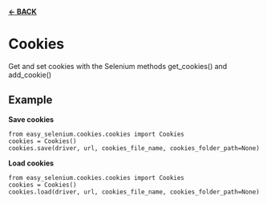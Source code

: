 [**← BACK**](../../README.md)

# Cookies

Get and set cookies with the Selenium methods get_cookies() and add_cookie()

## Example

**Save cookies**

```
from easy_selenium.cookies.cookies import Cookies
cookies = Cookies()
cookies.save(driver, url, cookies_file_name, cookies_folder_path=None)
```

**Load cookies**

```
from easy_selenium.cookies.cookies import Cookies
cookies = Cookies()
cookies.load(driver, url, cookies_file_name, cookies_folder_path=None)
```
